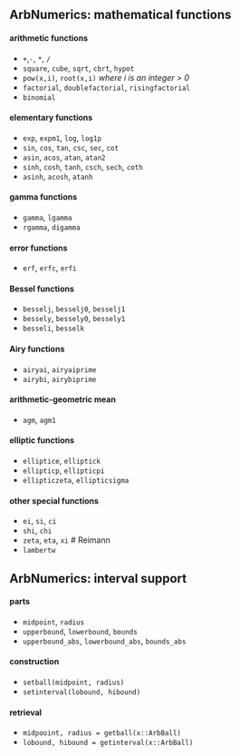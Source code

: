 ## ArbNumerics: mathematical functions

#### arithmetic functions

- `+`,`-`, `*`, `/`
- `square`, `cube`, `sqrt`, `cbrt`, `hypot`
- `pow(x,i)`, `root(x,i)` _where i is an integer > 0_
- `factorial`, `doublefactorial`, `risingfactorial`
- `binomial`

#### elementary functions

- `exp`, `expm1`, `log`, `log1p`
- `sin`, `cos`, `tan`, `csc`, `sec`, `cot`
- `asin`, `acos`, `atan`, `atan2`
- `sinh`, `cosh`, `tanh`, `csch`, `sech`, `coth`
- `asinh`, `acosh`, `atanh`

#### gamma functions

- `gamma`, `lgamma`
- `rgamma`, `digamma`

#### error functions

- `erf`, `erfc`, `erfi`

#### Bessel functions

- `besselj`, `besselj0`, `besselj1`
- `bessely`, `bessely0`, `bessely1`
- `besseli`, `besselk`
       
#### Airy functions

- `airyai`, `airyaiprime`
- `airybi`, `airybiprime`

#### arithmetic-geometric mean

- `agm`, `agm1`

#### elliptic functions

- `elliptice`, `elliptick`
- `ellipticp`, `ellipticpi`
- `ellipticzeta`, `ellipticsigma`

#### other special functions

- `ei`, `si`, `ci`
- `shi`, `chi`
- `zeta`, `eta`, `xi`    # Reimann
- `lambertw`


## ArbNumerics: interval support

#### parts

- `midpoint`, `radius`
- `upperbound`, `lowerbound`, `bounds`
- `upperbound_abs`, `lowerbound_abs`, `bounds_abs`

#### construction

- `setball(midpoint, radius)`
- `setinterval(lobound, hibound)`

#### retrieval

- `midpooint, radius = getball(x::ArbBall)`
- `lobound, hibound = getinterval(x::ArbBall)`

